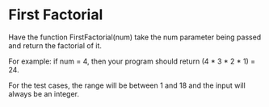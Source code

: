 # First Factorial

Have the function FirstFactorial(num) take the num parameter being passed 
and return the factorial of it. 

For example: if num = 4, then your program should 
return (4 * 3 * 2 * 1) = 24. 

For the test cases, the range will be between 1 and 18 
and the input will always be an integer.